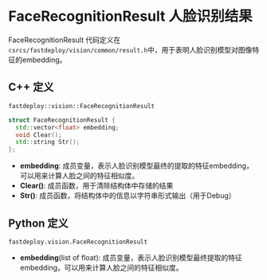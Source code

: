 # FaceRecognitionResult 人脸识别结果

FaceRecognitionResult 代码定义在`csrcs/fastdeploy/vision/common/result.h`中，用于表明人脸识别模型对图像特征的embedding。
## C++ 定义

`fastdeploy::vision::FaceRecognitionResult`

```c++
struct FaceRecognitionResult {
  std::vector<float> embedding;
  void Clear();
  std::string Str();
};
```

- **embedding**: 成员变量，表示人脸识别模型最终的提取的特征embedding，可以用来计算人脸之间的特征相似度。
- **Clear()**: 成员函数，用于清除结构体中存储的结果
- **Str()**: 成员函数，将结构体中的信息以字符串形式输出（用于Debug）

## Python 定义

`fastdeploy.vision.FaceRecognitionResult`

- **embedding**(list of float): 成员变量，表示人脸识别模型最终提取的特征embedding，可以用来计算人脸之间的特征相似度。

